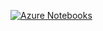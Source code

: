 [![Azure Notebooks](https://notebooks.azure.com/launch.png)](https://notebooks.azure.com/import/gh/muic-pattern-rekt-2018/Exercise02-Logistic-Regression)